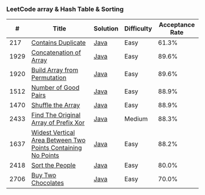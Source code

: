 ### LeetCode array & Hash Table & Sorting


| #     | Title | Solution                         | Difficulty | Acceptance Rate |
|-------| ----- |----------------------------------|------------|-----------------|
| 217   |[Contains Duplicate](https://leetcode.com/problems/contains-duplicate)| [Java](./arrayHashTableSorting/ContainsDuplicate.java) | Easy       | 61.3% |
| 1929  |[Concatenation of Array](https://leetcode.com/problems/concatenation-of-array)| [Java](./arrayHashTableSorting/ConcatenationOfArray.java) | Easy       | 89.6% |
| 1920  |[Build Array from Permutation](https://leetcode.com/problems/build-array-from-permutation)| [Java](./arrayHashTableSorting/BuildArrayFromPermutation.java) | Easy       | 89.6% |
| 1512  |[Number of Good Pairs](https://leetcode.com/problems/number-of-good-pairs)| [Java](./arrayHashTableSorting/NumberOfGoodPairs.java) | Easy       | 88.9% |
| 1470  |[Shuffle the Array](https://leetcode.com/problems/number-of-good-pairs)| [Java](./arrayHashTableSorting/ShuffleTheArray.java) | Easy       | 88.9% |
| 2433  |[Find The Original Array of Prefix Xor](https://leetcode.com/problems/find-the-original-array-of-prefix-xor)| [Java](./arrayHashTableSorting/FindTheOriginalArrayOfPrefixXor.java) | Medium     | 88.3% |
| 1637  |[Widest Vertical Area Between Two Points Containing No Points](https://leetcode.com/problems/widest-vertical-area-between-two-points-containing-no-points)| [Java](./arrayHashTableSorting/VerticalAreaBetweenTwoPointsContainingNoPoints.java) | Easy       | 88.2% |
| 2418  |[Sort the People](https://leetcode.com/problems/sort-the-people)| [Java](./arrayHashTableSorting/SortThePeople.java) | Easy       | 80.0% |
| 2706  |[Buy Two Chocolates](https://leetcode.com/problems/buy-two-chocolates)| [Java](./arrayHashTableSorting/BuyTwoChocolates.java) | Easy       | 70.0% |
